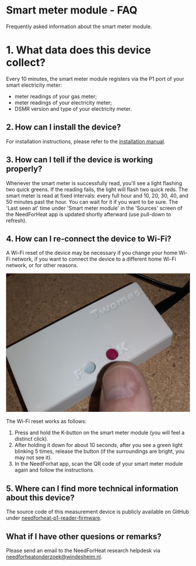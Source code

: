 # Smart meter module - FAQ

Frequently asked information about the smart meter module.

# 1. What data does this device collect?

Every 10 minutes, the smart meter module registers via the P1 port of your smart electricity meter:

- meter readings of your gas meter;
- meter readings of your electricity meter;
- DSMR version and type of your electricity meter.

## 2. How can I install the device?

For installation instructions, please refer to the [installation manual](../../../installation/).

## 3. How can I tell if the device is working properly?

Whenever the smart meter is successfully read, you'll see a light flashing two quick greens. If the reading fails, the light will flash two quick reds. The smart meter is read at fixed intervals: every full hour and 10, 20, 30, 40, and 50 minutes past the hour. You can wait for it if you want to be sure. The 'Last seen at' time under 'Smart meter module' in the 'Sources' screen of the NeedForHeat app is updated shortly afterward (use pull-down to refresh).

## 4. How can I re-connect the device to Wi-Fi?

A Wi-Fi reset of the device may be necessary if you change your home Wi-Fi network, if you want to connect the device to a different home Wi-Fi network, or for other reasons.

![device](../assets/p1-gateway-wi-fi-reset.jpg)

The Wi-Fi reset works as follows:

1. Press and hold the K-button on the smart meter module (you will feel a distinct click).
2. After holding it down for about 10 seconds, after you see a green light blinking 5 times, release the button (if the surroundings are bright, you may not see it).
3. In the NeedForhat app, scan the QR code of your smart meter module again and follow the instructions.

## 5. Where can I find more technical information about this device?
The source code of this measurement device is publicly available on GitHub under [needforheat-p1-reader-firmware](https://github.com/energietransitie/needforheat-p1-reader-firmware).

## What if I have other quesions or remarks?
Please send an email to the NeedForHeat research helpdesk via [needforheatonderzoek@windesheim.nl](needforheatonderzoek@windesheim.nl).

